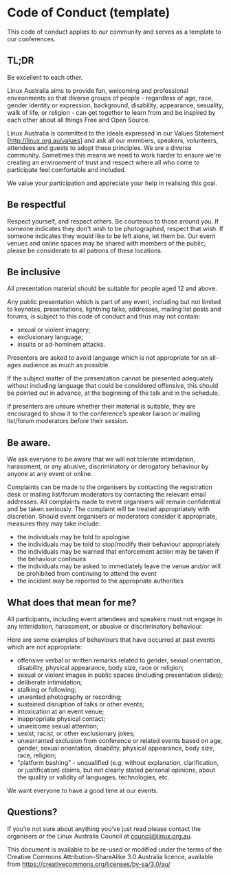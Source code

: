 Code of Conduct (template)
==========================

This code of conduct applies to our community and serves as a template to our
conferences.

TL;DR
-----
Be excellent to each other.

Linux Australia aims to provide fun, welcoming and professional environments so
that diverse groups of people - regardless of age, race, gender identity or
expression, background, disability, appearance, sexuality, walk of life, or
religion - can get together to learn from and be inspired by each other about
all things Free and Open Source.

Linux Australia is committed to the ideals expressed in our Values Statement
[http://linux.org.au/values] and ask all our members, speakers, volunteers,
attendees and guests to adopt these principles. We are a diverse community.
Sometimes this means we need to work harder to ensure we're creating an
environment of trust and respect where all who come to participate feel
comfortable and included.

We value your participation and appreciate your help in realising this goal.

Be respectful
-------------
Respect yourself, and respect others. Be courteous to those around you. If
someone indicates they don't wish to be photographed, respect that wish. If
someone indicates they would like to be left alone, let them be. Our event
venues and online spaces may be shared with members of the public; please be
considerate to all patrons of these locations.

Be inclusive
------------
All presentation material should be suitable for people aged 12 and above.

Any public presentation which is part of any event, including but not limited
to keynotes, presentations, lightning talks, addresses, mailing list posts and
forums, is subject to this code of conduct and thus may not contain:
* sexual or violent imagery;
* exclusionary language;
* insults or ad-hominem attacks.

Presenters are asked to avoid language which is not appropriate for an
all-ages audience as much as possible.

If the subject matter of the presentation cannot be presented
adequately without including language that could be considered
offensive, this should be pointed out in advance, at the
beginning of the talk and in the schedule.

If presenters are unsure whether their material is suitable, they are
encouraged to show it to the conference’s speaker liaison or mailing
list/forum moderators before their session.

Be aware.
---------
We ask everyone to be aware that we will not tolerate intimidation,
harassment, or any abusive, discriminatory or derogatory behaviour
by anyone at any event or online.

Complaints can be made to the organisers by contacting the registration desk
or mailing list/forum moderators by contacting the relevant email addresses.
All complaints made to event organisers will remain confidential and be taken
seriously. The complaint will be treated appropriately with discretion. Should
event organisers or moderators consider it appropriate, measures they may take
include:
* the individuals may be told to apologise
* the individuals may be told to stop/modify their behaviour appropriately
* the individuals may be warned that enforcement action may be taken if the
  behaviour continues
* the individuals may be asked to immediately leave the venue and/or will be
  prohibited from continuing to attend the event
* the incident may be reported to the appropriate authorities

What does that mean for me?
---------------------------
All participants, including event attendees and speakers must not engage in
any intimidation, harassment, or abusive or discriminatory behaviour.

Here are some examples of behaviours that have occurred at past events which
are not appropriate:

* offensive verbal or written remarks related to gender, sexual orientation,
  disability, physical appearance, body size, race or religion;
* sexual or violent images in public spaces (including presentation slides);
* deliberate intimidation;
* stalking or following;
* unwanted photography or recording;
* sustained disruption of talks or other events;
* intoxication at an event venue;
* inappropriate physical contact;
* unwelcome sexual attention;
* sexist, racist, or other exclusionary jokes;
* unwarranted exclusion from conference or related events based on
  age, gender, sexual orientation, disability, physical appearance, body size,
  race, religion;
* "platform bashing" - unqualified (e.g. without explanation, clarification,
  or justification) claims, but not clearly stated personal opinions, about the
  quality or validity of languages, technologies, etc.

We want everyone to have a good time at our events.

Questions?
----------
If you’re not sure about anything you’ve just read please contact the
organisers or the Linux Australia Council at council@linux.org.au.

This document is available to be re-used or modified under the terms of the
Creative Commons Attribution-ShareAlike 3.0 Australia licence, available
from https://creativecommons.org/licenses/by-sa/3.0/au/ 
